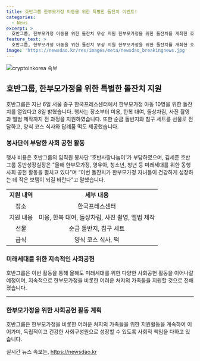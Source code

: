 ```yaml
---
title: 호반그룹 한부모가정 아동을 위한 특별한 돌잔치 이벤트!
categories:
  - News
excerpt: >
  호반그룹, 한부모가정 아동을 위한 돌잔치 무상 지원 한부모가정을 위한 돌잔치를 개최한 호반그룹은 장소, 상차림, 앨범 제작 등 모든 과정을 지원했다. 10명의 아이들에 대한 행사에는 미용, 한복 대여, 사진 촬영, 앨범 제작 뿐만 아니라 순금 돌반지와 침구 세트도 제공했으며, 가족들에게는 양식 코스 식사와 떡도 제공했다. 이 모든 행사는 호반그룹 임직원 봉사단인 ‘호반사랑나눔이’가 부담했으며, 이들은 미래세대에 대한 동행 사회 공헌을 위해 노력하고 있다. 호반그룹은 이번 행사를 통해 한부모가정 자녀들이 건강하게 성장하는 데 도움이 되기를 바라고 있다.
feature_text: >
  호반그룹, 한부모가정 아동을 위한 돌잔치 무상 지원 한부모가정을 위한 돌잔치를 개최한 호반그룹은 장소, 상차림, 앨범 제작 등 모든 과정을 지원했다. 10명의 아이들에 대한 행사에는 미용, 한복 대여, 사진 촬영, 앨범 제작 뿐만 아니라 순금 돌반지와 침구 세트도 제공했으며, 가족들에게는 양식 코스 식사와 떡도 제공했다. 이 모든 행사는 호반그룹 임직원 봉사단인 ‘호반사랑나눔이’가 부담했으며, 이들은 미래세대에 대한 동행 사회 공헌을 위해 노력하고 있다. 호반그룹은 이번 행사를 통해 한부모가정 자녀들이 건강하게 성장하는 데 도움이 되기를 바라고 있다.
image: 'https://newsdao.kr/res/images/meta/newsdao_breakingnews.jpg'
---
```


<p><img src="https://newsdao.kr/res/images/meta/newsdao_breakingnews.jpg" alt="cryptoinkorea 속보" /></p>

<h2 data-ke-size="size26">호반그룹, 한부모가정을 위한 특별한 돌잔치 지원</h2>

<p data-ke-size="size16">호반그룹은 지난 6일 서울 중구 한국프레스센터에서 한부모가정 아동 10명을 위한 돌잔치를 열었다고 8일 밝혔습니다. 행사는 장소부터 미용, 한복 대여, 돌상차림, 사진 촬영과 앨범 제작까지 전 과정을 지원하였습니다. 또한 순금 돌반지와 침구 세트를 선물로 전달하고, 양식 코스 식사와 답례품 떡도 제공했습니다.</p>

<h3>봉사단이 부담한 사회 공헌 활동</h3>

<p data-ke-size="size16">행사 비용은 호반그룹의 임직원 봉사단 '호반사랑나눔이'가 부담하였으며, 김세준 호반그룹 동반성장실장은 "올해 한부모가정, 영유아, 청소년, 청년 등 미래세대를 위한 동행 사회 공헌 활동을 펼치고 있다"며 “이번 돌잔치가 한부모가정 자녀들이 건강하게 성장하는 데 작은 보탬이 되길 바란다”고 말했습니다.</p>

<table>
  <tr>
    <td style="text-align: center; height: 17px;"><b>지원 내역</b></td>
    <td style="text-align: center; height: 17px;"><b>세부 내용</b></td>
  </tr>
  <tr>
    <td style="text-align: center; height: 17px;">장소</td>
    <td style="text-align: center; height: 17px;">한국프레스센터</td>
  </tr>
  <tr>
    <td style="text-align: center; height: 17px;">지원 내용</td>
    <td style="text-align: center; height: 17px;">미용, 한복 대여, 돌상차림, 사진 촬영, 앨범 제작</td>
  </tr>
  <tr>
    <td style="text-align: center; height: 17px;">선물</td>
    <td style="text-align: center; height: 17px;">순금 돌반지, 침구 세트</td>
  </tr>
  <tr>
    <td style="text-align: center; height: 17px;">급식</td>
    <td style="text-align: center; height: 17px;">양식 코스 식사, 떡</td>
  </tr>
</table>

<h3>미래세대를 위한 지속적인 사회공헌</h3>

<p data-ke-size="size16">호반그룹은 이번 활동을 통해 올해도 미래세대를 위한 다양한 사회공헌 활동을 이어나갈 예정이며, 지속적으로 한부모가정을 비롯한 어려운 처지의 가족들을 지원할 것으로 전해졌습니다.</p>

<hr>

<h3>한부모가정을 위한 사회공헌 활동 계획</h3>

<p data-ke-size="size16">호반그룹은 한부모가정을 비롯한 어려운 처지의 가족들을 위한 지원활동을 계속하여 이어가며, 독립적이고 건강한 사회구성원으로 성장할 수 있도록 사회적 책임을 다하고 있습니다.</p>
실시간 뉴스 속보는, <a href="https://newsdao.kr" rel="dofollow">https://newsdao.kr</a>


